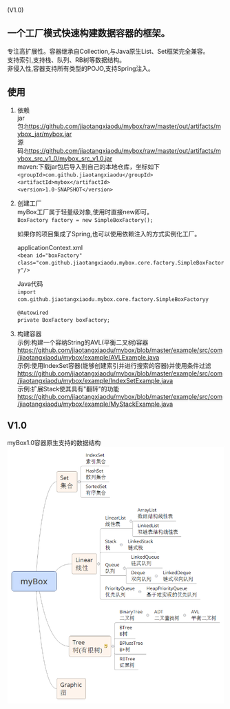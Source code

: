 (V1.0)  
## 一个工厂模式快速构建数据容器的框架。    
专注高扩展性。容器继承自Collection,与Java原生List、Set框架完全兼容。  
支持索引,支持栈、队列、RB树等数据结构。  
非侵入性,容器支持所有类型的POJO,支持Spring注入。  


## 使用  

1. 依赖  
    jar包:https://github.com/jiaotangxiaodu/mybox/raw/master/out/artifacts/mybox_jar/mybox.jar   
    源码:https://github.com/jiaotangxiaodu/mybox/raw/master/out/artifacts/mybox_src_v1_0/mybox_src_v1.0.jar   
    maven:下载jar包后导入到自己的本地仓库，坐标如下  
        `<groupId>com.github.jiaotangxiaodu</groupId>`  
        `<artifactId>mybox</artifactId>`  
        `<version>1.0-SNAPSHOT</version>`  
2. 创建工厂  
    myBox工厂属于轻量级对象,使用时直接new即可。  
    `BoxFactory factory = new SimpleBoxFactory();  `
    
    如果你的项目集成了Spring,也可以使用依赖注入的方式实例化工厂。  
    
    applicationContext.xml  
    `<bean id="boxFactory" 
    class="com.github.jiaotangxiaodu.mybox.core.factory.SimpleBoxFactory"/>`
    
    Java代码  
    `import com.github.jiaotangxiaodu.mybox.core.factory.SimpleBoxFactoryy`  
    
    `@Autowired`  
    `private BoxFactory boxFactory;`
    
3. 构建容器  
    示例:构建一个容纳String的AVL(平衡二叉树)容器  
    https://github.com/jiaotangxiaodu/mybox/blob/master/example/src/com/jiaotangxiaodu/mybox/example/AVLExample.java  
    示例:使用IndexSet容器(能够创建索引并进行搜索的容器)并使用条件过滤
    https://github.com/jiaotangxiaodu/mybox/blob/master/example/src/com/jiaotangxiaodu/mybox/example/IndexSetExample.java  
    示例:扩展Stack使其具有"翻转"的功能  
    https://github.com/jiaotangxiaodu/mybox/blob/master/example/src/com/jiaotangxiaodu/mybox/example/MyStackExample.java  

## V1.0  
myBox1.0容器原生支持的数据结构  
![myBox1.0容器支持的数据结构](https://raw.githubusercontent.com/jiaotangxiaodu/imgReponsitory/master/myContainer/portal/support_structure.png)
